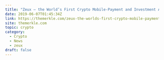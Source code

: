 ```yaml
---
title: "Zeux – the World’s First Crypto Mobile-Payment and Investment App"
date: 2019-06-07T01:45:34Z
link: https://themerkle.com/zeux-the-worlds-first-crypto-mobile-payment-and-investment-app/?utm_medium=RSS&utm_source=hune
site: themerkle.com
topic: crypto
category:
  - Crypto
  - News
  - zeux
draft: false
---
```

